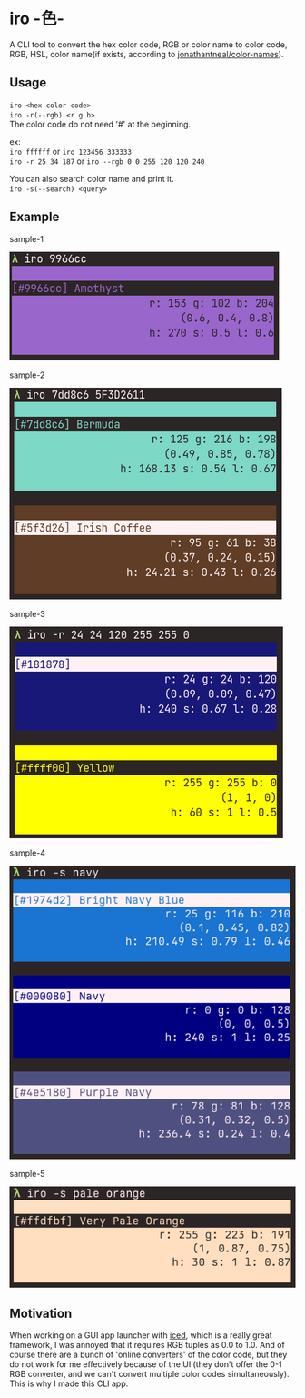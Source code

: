 # iro -色-
   
A CLI tool to convert the hex color code, RGB or color name to color code, RGB, HSL, color name(if exists, according to [jonathantneal/color-names](https://github.com/jonathantneal/color-names)).

## Usage
`iro <hex color code>`  
`iro -r(--rgb) <r g b>`  
The color code do not need '#' at the beginning.

ex:  
`iro ffffff` or `iro 123456 333333`  
`iro -r 25 34 187` or `iro --rgb 0 0 255 120 120 240`

You can also search color name and print it.  
`iro -s(--search) <query>`

## Example

sample-1

![sample-1](screenshots/iro_sample1.png)

sample-2

![sample-2](screenshots/iro_sample2.png)

sample-3

![sample-3](screenshots/iro_sample3.png)

sample-4

![sample-4](screenshots/iro_sample4.png)

sample-5

![sample-5](screenshots/iro_sample5.png)

## Motivation
When working on a GUI app launcher with [iced](https://iced.rs/), which is a really great framework, I was annoyed that it requires RGB tuples as 0.0 to 1.0. And of course there are a bunch of 'online converters' of the color code, but they do not work for me effectively because of the UI (they don't offer the 0-1 RGB converter, and we can't convert multiple color codes simultaneously). This is why I made this CLI app.
